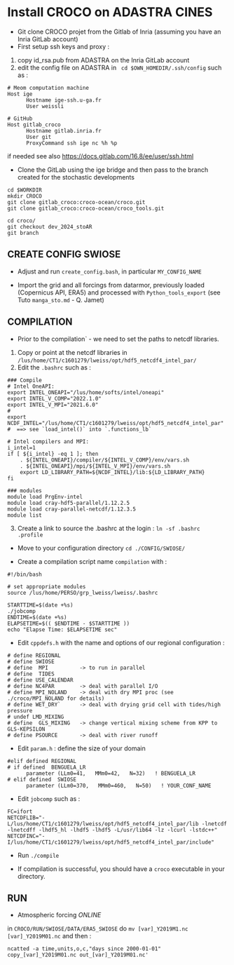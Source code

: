 # Install CROCO on ADASTRA CINES

* Git clone CROCO projet from the Gitlab of Inria (assuming you have an Inria GitLab account)
* First setup ssh keys and proxy :
1) copy id_rsa.pub from ADASTRA on the Inria GitLab account
2) edit the config file on ADASTRA in ``` cd $OWN_HOMEDIR/.ssh/config``` such as : 

```
# Meom computation machine
Host ige
      Hostname ige-ssh.u-ga.fr
      User weissli

# GitHub
Host gitlab_croco
      Hostname gitlab.inria.fr
      User git
      ProxyCommand ssh ige nc %h %p
 ```
if needed see also https://docs.gitlab.com/16.8/ee/user/ssh.html

* Clone the GitLab using the ige bridge and then pass to the branch created for the stochastic developments
```
cd $WORKDIR
mkdir CROCO
git clone gitlab_croco:croco-ocean/croco.git
git clone gitlab_croco:croco-ocean/croco_tools.git

cd croco/
git checkout dev_2024_stoAR
git branch
```

## CREATE CONFIG SWIOSE

* Adjust and run ```create_config.bash```, in particular ```MY_CONFIG_NAME```

* Import the grid and all forcings from datarmor, previously loaded (Copernicus API, ERA5) and processed with ```Python_tools_export``` (see Tuto ```manga_sto.md``` - Q. Jamet)

## COMPILATION

* Prior to the compilation` - we need to set the paths to netcdf libraries.

1) Copy or point at the netcdf libraries in ```/lus/home/CT1/c1601279/lweiss/opt/hdf5_netcdf4_intel_par/``` 
2) Edit the ```.bashrc``` such as :
```
### Compile
# Intel OneAPI:
export INTEL_ONEAPI="/lus/home/softs/intel/oneapi"
export INTEL_V_COMP="2022.1.0"
export INTEL_V_MPI="2021.6.0"
#
export NCDF_INTEL="/lus/home/CT1/c1601279/lweiss/opt/hdf5_netcdf4_intel_par"
#  ==> see `load_intel()` into `.functions_lb`

# Intel compilers and MPI:
i_intel=1
if [ ${i_intel} -eq 1 ]; then
    . ${INTEL_ONEAPI}/compiler/${INTEL_V_COMP}/env/vars.sh
    . ${INTEL_ONEAPI}/mpi/${INTEL_V_MPI}/env/vars.sh
    export LD_LIBRARY_PATH=${NCDF_INTEL}/lib:${LD_LIBRARY_PATH}
fi

### modules
module load PrgEnv-intel
module load cray-hdf5-parallel/1.12.2.5
module load cray-parallel-netcdf/1.12.3.5
module list
```
3) Create a link to source the .bashrc at the login : ```ln -sf .bashrc .profile```


* Move to your configuration directory ```cd ./CONFIG/SWIOSE/```

* Create a compilation script name ```compilation``` with :
```
#!/bin/bash

# set appropriate modules
source /lus/home/PERSO/grp_lweiss/lweiss/.bashrc

STARTTIME=$(date +%s)
./jobcomp
ENDTIME=$(date +%s)
ELAPSETIME=$(( $ENDTIME - $STARTTIME ))
echo "Elapse Time: $ELAPSETIME sec"
```

* Edit ```cppdefs.h``` with the name and options of our regional configuration :
```
# define REGIONAL
# define SWIOSE
# define  MPI          -> to run in parallel
# define  TIDES
# define USE_CALENDAR
# define NC4PAR        -> deal with parallel I/O
# define MPI_NOLAND    -> deal with dry MPI proc (see ./croco/MPI_NOLAND for details)
# define WET_DRY`      -> deal with drying grid cell with tides/high pressure
# undef LMD_MIXING
# define  GLS_MIXING   -> change vertical mixing scheme from KPP to GLS-KEPSILON
# define PSOURCE       -> deal with river runoff 
```

* Edit ```param.h``` : define the size of your domain
```
#elif defined REGIONAL
# if defined  BENGUELA_LR
      parameter (LLm0=41,   MMm0=42,   N=32)   ! BENGUELA_LR
# elif defined  SWIOSE
      parameter (LLm0=370,   MMm0=460,   N=50)   ! YOUR_CONF_NAME
```

* Edit ```jobcomp``` such as :
```
FC=ifort
NETCDFLIB="-L/lus/home/CT1/c1601279/lweiss/opt/hdf5_netcdf4_intel_par/lib -lnetcdf -lnetcdff -lhdf5_hl -lhdf5 -lhdf5 -L/usr/lib64 -lz -lcurl -lstdc++"
NETCDFINC="-I/lus/home/CT1/c1601279/lweiss/opt/hdf5_netcdf4_intel_par/include"
```

* Run ```./compile```

* If compilation is successful, you should have a ```croco``` executable in your directory.

## RUN

* Atmospheric forcing *ONLINE*

in `CROCO/RUN/SWIOSE/DATA/ERA5_SWIOSE` do `mv [var]_Y2019M1.nc [var]_Y2019M01.nc`
and then :  
```
ncatted -a time,units,o,c,"days since 2000-01-01" copy_[var]_Y2019M01.nc out_[var]_Y2019M01.nc'
```


